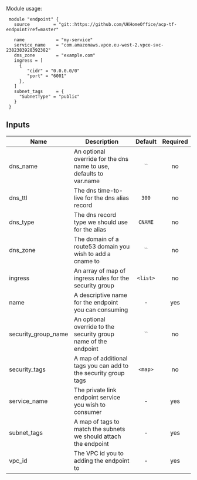 Module usage:

     module "endpoint" {
       source         = "git::https://github.com/UKHomeOffice/acp-tf-endpoint?ref=master"

       name            = "my-service"
       service_name    = "com.amazonaws.vpce.eu-west-2.vpce-svc-2382383928392382"
       dns_zone        = "example.com"
       ingress = [
         {
            "cidr" = "0.0.0.0/0"
            "port" = "6001"
         },
       ]
       subnet_tags     = {
         "SubnetType" = "public"
       }
     }



## Inputs

| Name | Description | Default | Required |
|------|-------------|:-----:|:-----:|
| dns_name | An optional override for the dns name to use, defaults to var.name | `` | no |
| dns_ttl | The dns time-to-live for the dns alias record | `300` | no |
| dns_type | The dns record type we should use for the alias | `CNAME` | no |
| dns_zone | The domain of a route53 domain you wish to add a cname to | `` | no |
| ingress | An array of map of ingress rules for the security group | `<list>` | no |
| name | A descriptive name for the endpoint you can consuming | - | yes |
| security_group_name | An optional override to the security group name of the endpoint | `` | no |
| security_tags | A map of additional tags you can add to the security group tags | `<map>` | no |
| service_name | The private link endpoint service you wish to consumer | - | yes |
| subnet_tags | A map of tags to match the subnets we should attach the endpoint | - | yes |
| vpc_id | The VPC id you to adding the endpoint to | - | yes |

